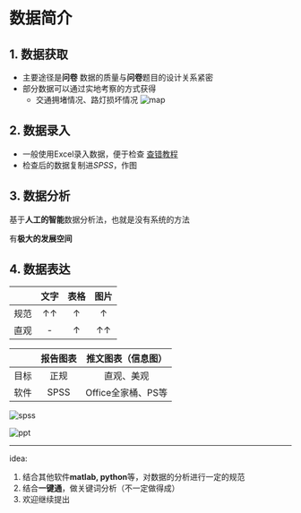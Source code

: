 # 数据简介

## 1. 数据获取

* 主要途径是**问卷**
  数据的质量与**问卷**题目的设计关系紧密
* 部分数据可以通过实地考察的方式获得
  * 交通拥堵情况、路灯损坏情况
![map](https://cdn.luogu.com.cn/upload/image_hosting/vxj03c7r.png)

## 2. 数据录入

* 一般使用Excel录入数据，便于检查
    [查错教程](/查错/Excel数据检查方法.pdf)
* 检查后的数据复制进*SPSS*，作图

## 3. 数据分析

基于**人工的智能**数据分析法，也就是没有系统的方法

有**极大的发展空间**

## 4. 数据表达

||文字|表格|图片|
|:-:|:-:|:-:|:-:|
|规范|↑↑|↑|↑|
|直观|-|↑|↑↑|

||报告图表|推文图表（信息图）|
|:-:|:-:|:-:|
|目标|正规|直观、美观|
|软件|SPSS|Office全家桶、PS等|

![spss](https://cdn.luogu.com.cn/upload/image_hosting/zyyv56c4.png)

![ppt](https://cdn.luogu.com.cn/upload/image_hosting/568qwxcf.png)

---

idea:

1. 结合其他软件**matlab, python**等，对数据的分析进行一定的规范
2. 结合**一键通**，做关键词分析（不一定做得成）
3. 欢迎继续提出
